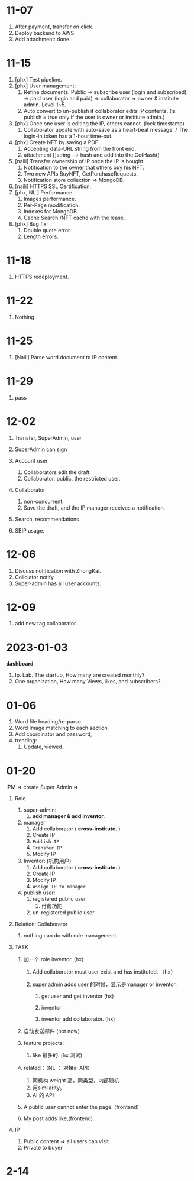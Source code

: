 # 11-07

1. After payment, transfer on click.
2. Deploy backend to AWS.
2. Add attachment: done

# 11-15

1. [phx] Test pipeline.
2. [phx] User management: 
   1. Refine documents. Public => subscribe user (login and subscribed) => paid user (login and paid) => collaborator => owner & institute admin. Level 1~5.
   2. Auto convert to un-publish if collaborator edits IP contents. (is publish = true only if the user is owner or institute admin.)
3. [phx] Once one user is editing the IP,  others cannot. (lock timestamp)
   1. Collaborator update with auto-save as a heart-beat message. / The login-in token has a 1-hour time-out.
4. [phx] Create NFT by saving a PDF
   1. Accepting data-URL string from the front end.
   2. attachment []string --> hash and add into the GetHash()
5. [naili] Transfer ownership of IP once the IP is bought.
   1. Notification to the owner that others buy his NFT.
   2. Two new APIs BuyNFT, GetPurchaseRequests.
   3. Notification store collection => MongoDB.
6. [naili] HTTPS SSL Certification.
7. [phx, NL ] Performance
   1. Images performance.
   2. Per-Page modification.
   3. Indexes for MongoDB.
   4. Cache Search./NFT cache with the lease.
8. [phx] Bug fix:
   1. Double quote error.
   2. Length errors.

# 11-18

1. HTTPS redeployment. 

# 11-22

1. Nothing

# 11-25

1. [Naili] Parse word document to IP content.

# 11-29

1. pass

# 12-02

1. Transfer, SuperAdmin, user 
2. SuperAdmin can sign 
3. Account user
   1. Collaborators edit the draft. 
   2. Collaborator, public, the restricted user. 

4. Collaborator
   1. non-concurrent. 
   2. Save the draft, and the IP manager receives a notification. 
5. Search, recommendations

6. SBIP usage.

# 12-06

1. Discuss notification with ZhongKai.
2. Collolator notify.
4. Super-admin has all user accounts.

# 12-09

1. add new tag collaborator.

# 2023-01-03

**dashboard**

1. Ip. Lab. The startup,  How many are created monthly?
2. One organization, How many Views, likes, and subscribers?

# 01-06

1. Word file heading/re-parse.
2. Word Image matching to each section
3. Add coordinator and password, 
4. trending:
   1. Update, viewed.

# 01-20

IPM => create Super Admin => 

1. Role

   1. super-admin:
      1.  **add manager &  add inventor.**
   2. manager
      1. Add collaborator ( **cross-institute.** )
      2. Create IP 
      3. `Publish IP`
      4. `Transfer IP`
      5. Modify IP
   3. Inventor: (机构用户)
      1. Add collaborator ( **cross-institute.** )
      2. Create IP
      3. Modify IP
      4. `Assign IP to manager`
   4. publish user:
      1. registered public user
         1. 付费功能
      2. un-registered public user. 

2. Relation: Collaborator

   1. nothing can do with role management. 

3. TASK

   1. 加一个 role inventor. (hx)

      1. Add collaborator must user exist and has instituted. （hx）

      2. super admin adds user 的时候，显示是manager or inventor. 

         1. get user and get inventor (hx)

         1. inventor

         1. inventor add collaborator.  (hx)

   1. 自动发送邮件 (not now)
   2. feature projects: 
      1. like 最多的.  (hx 测试)
   3. related：（NL  ： 对接ai API）
      1. 同机构 weight 高，同类型，内部随机
      2. 用similarity， 
      3. AI 的 API
   4. A public user cannot enter the page. (frontend)
   5. My post adds like,(frontend)

4. IP

   1. Public content => all users can visit
   2. Private to buyer

# 2-14

